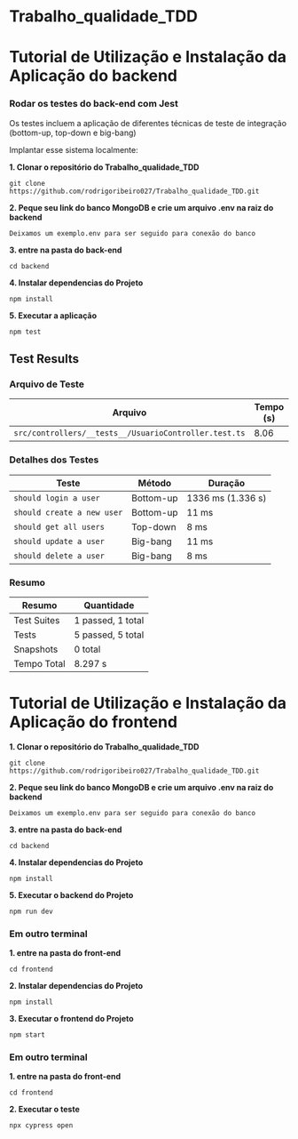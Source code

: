 # Trabalho_qualidade_TDD


<h1> Tutorial de Utilização e Instalação da Aplicação do backend </h1>

### Rodar os testes do back-end com Jest 
Os testes incluem a aplicação de diferentes técnicas de teste de integração (bottom-up, top-down e big-bang)

Implantar esse sistema localmente:

<strong> 1. Clonar o repositório do Trabalho_qualidade_TDD </strong>
```console
git clone https://github.com/rodrigoribeiro027/Trabalho_qualidade_TDD.git
```
<strong> 2. Peque seu link do banco MongoDB e crie um arquivo .env na raiz do backend</strong> 
```console
Deixamos um exemplo.env para ser seguido para conexão do banco
```
<strong> 3. entre na pasta do back-end</strong> 
```console
cd backend
```
<strong> 4. Instalar dependencias do Projeto </strong> 
```console
npm install
```
<strong> 5. Executar a aplicação </strong> 
```console
npm test
```
## Test Results

### Arquivo de Teste

| Arquivo                                             | Tempo (s) |
|-----------------------------------------------------|-----------|
| `src/controllers/__tests__/UsuarioController.test.ts` | 8.06      |

### Detalhes dos Testes

| Teste                           | Método    | Duração       |
|---------------------------------|-----------|---------------|
| `should login a user`           | Bottom-up | 1336 ms (1.336 s) |
| `should create a new user`      | Bottom-up | 11 ms         |
| `should get all users`          | Top-down  | 8 ms          |
| `should update a user`          | Big-bang  | 11 ms         |
| `should delete a user`          | Big-bang  | 8 ms          |

### Resumo

| Resumo      | Quantidade            |
|-------------|-----------------------|
| Test Suites | 1 passed, 1 total     |
| Tests       | 5 passed, 5 total     |
| Snapshots   | 0 total               |
| Tempo Total | 8.297 s               |


<h1> Tutorial de Utilização e Instalação da Aplicação do frontend </h1>

<strong> 1. Clonar o repositório do Trabalho_qualidade_TDD </strong>
```console
git clone https://github.com/rodrigoribeiro027/Trabalho_qualidade_TDD.git
```

<strong> 2. Peque seu link do banco MongoDB e crie um arquivo .env na raiz do backend</strong> 
```console
Deixamos um exemplo.env para ser seguido para conexão do banco
```
<strong> 3. entre na pasta do back-end</strong> 
```console
cd backend
```
<strong> 4. Instalar dependencias do Projeto </strong> 
```console
npm install
```
<strong> 5. Executar o backend do Projeto </strong> 
```console
npm run dev
```

### Em outro terminal

<strong> 1. entre na pasta do front-end</strong> 
```console
cd frontend
```
<strong> 2. Instalar dependencias do Projeto </strong> 
```console
npm install
```
<strong> 3. Executar o frontend do Projeto </strong> 
```console
npm start
```

### Em outro terminal
<strong> 1. entre na pasta do front-end</strong> 
```console
cd frontend
```
<strong> 2. Executar o teste </strong> 
```console
npx cypress open
```